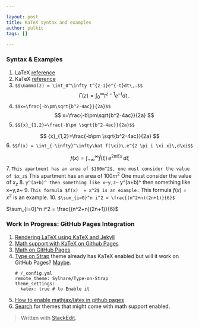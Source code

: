 ```yaml
---

layout: post
title: KaTeX syntax and examples
author: pulkit
tags: []

---
```


### Syntax & Examples

1. LaTeX [reference](http://meta.math.stackexchange.com/questions/5020/mathjax-basic-tutorial-and-quick-reference)
2. KaTeX [reference](https://katex.org/docs/supported.html)
3. `$$\Gamma(z) = \int_0^\infty t^{z-1}e^{-t}dt\,.$$`
	$$
	\Gamma(z) = \int_0^\infty t^{z-1}e^{-t}dt\,.
	$$
4. `$$x=\frac{-b\pm\sqrt{b^2-4ac}}{2a}$$`
	$$
	x=\frac{-b\pm\sqrt{b^2-4ac}}{2a}
	$$
5. `$${x}_{1,2}=\frac{-b\pm \sqrt{b^2-4ac}}{2a}$$`

$$
{x}_{1,2}=\frac{-b\pm \sqrt{b^2-4ac}}{2a}  
$$
6. `$$f(x) = \int_{-\infty}^\infty\hat f(\xi)\,e^{2 \pi i \xi x}\,d\xi$$`

$$
f(x) = \int_{-\infty}^\infty\hat f(\xi)\,e^{2 \pi i \xi x}\,d\xi
$$
7. `This apartment has an area of $100m^2$, one must consider the value of $x_z$`
This apartment has an area of $100m^2$
One must consider the value of $x_z$
8. `y^(a+b)^ then something like x~y,z~`
y^(a+b)^ then something like x~y,z~
9. `This formula $f(x)  = x^2$ is an example.`
This formula $f(x)  = x^2$ is an example.
10. `$\sum_{i=0}^n i^2 = \frac{(n^2+n)(2n+1)}{6}$`

$\sum_{i=0}^n i^2 = \frac{(n^2+n)(2n+1)}{6}$ 

### Work In Progress: GitHub Pages Integration

1. [Rendering LaTeX using KaTeX and Jekyll](https://xuc.me/blog/katex-and-jekyll/)
2. [Math support with KaTeX on Github Pages](https://karas.io/blog/math-support-with-katex-on-github-pages/)
3. [Math on GitHub Pages](http://g14n.info/2014/09/math-on-github-pages/)
4. [Type on Strap](https://github.com/Sylhare/Type-on-Strap) theme already has KaTeX enabled but will it work on GitHub Pages? [Maybe](https://blog.github.com/2017-11-29-use-any-theme-with-github-pages/).
	```
	# /_config.yml
	remote_theme: Sylhare/Type-on-Strap
	theme_settings:
	  katex: true # to Enable it
	```
5. [How to enable mathjax/latex in github pages](https://zishuaiz.github.io/blog/how-to-enable-mathjax-in-github-pages)
6. [Search](https://github.com/search?q=use_math+remote_theme&type=Code) for themes that might come with math support enabled.

> Written with [StackEdit](https://stackedit.io/).

<!--stackedit_data:
eyJoaXN0b3J5IjpbMTkwMDIwNDk0MSw0MTM1MDk1NzksLTE0ND
MwNjg3ODAsMjY0MTM5MTAxLDE1MzU1MzMwOTEsMjA4NDg2NDgw
MCwtMTQ5MTcyNDIzNiwtMTg4MjczMjY5NSwxMjA0MzU1OTA3LC
0xMzA3NDQ5OTE3LC0xOTQxMDMwMTAwLC0xMzkzMjI1ODk1XX0=

-->
<!--stackedit_data:
eyJoaXN0b3J5IjpbMTUxODI5NTMzMF19
-->